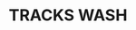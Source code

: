 ---
title: "TRACKS WASH"
price: "500" 
desc: "Voš 35mL
"
img_path: "/assets/img/A.MIG-1002.jpg"
brand: AMMO
available: true
special_offer: false
new: false
soon: false
cat: "Weathering"
subcat: "wet-emajl-wash"
subsubcat: "wet-emajl-wash"
sifra: "A.MIG-1002"
---
